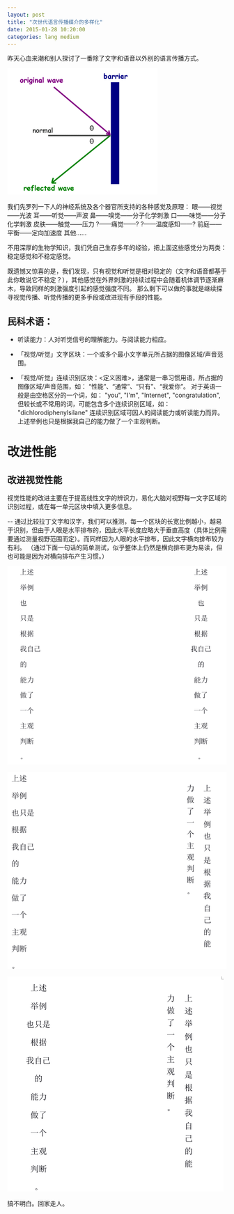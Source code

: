 ```yaml
---
layout: post
title: "次世代语言传播媒介的多样化"
date: 2015-01-28 10:20:00
categories: lang medium
---
```


昨天心血来潮和别人探讨了一番除了文字和语音以外别的语言传播方式。

![](/assets/wave_reflection.gif)

我们先罗列一下人的神经系统及各个器官所支持的各种感觉及原理：
眼——视觉——光波
耳——听觉——声波
鼻——嗅觉——分子化学刺激
口——味觉——分子化学刺激
皮肤——触觉——压力
?——痛觉——?
?——温度感知——?
前庭——平衡——定向加速度
其他……

不用深厚的生物学知识，我们凭自己生存多年的经验，把上面这些感觉分为两类：稳定感觉和不稳定感觉。

既遗憾又惊喜的是，我们发现，只有视觉和听觉是相对稳定的（文字和语音都基于此你敢说它不稳定？），其他感觉在外界刺激的持续过程中会随着机体调节逐渐麻木，导致同样的刺激强度引起的感觉强度不同。
那么剩下可以做的事就是继续探寻视觉传播、听觉传播的更多手段或改进现有手段的性能。

## 民科术语：
* 听读能力：人对听觉信号的理解能力。与阅读能力相应。

* 「视觉/听觉」文字区块：一个或多个最小文字单元所占据的图像区域/声音范围。

* 「视觉/听觉」连续识别区块：<定义困难>，通常是一串习惯用语，所占据的图像区域/声音范围，如：
“性能”、“通常”、“只有”、“我爱你”。
对于英语一般是由空格区分的一个词，如：
"you", "I'm", "Internet", "congratulation",
但较长或不常用的词，可能包含多个连续识别区域，如：
"dichlorodiphenylsilane"
连续识别区域可因人的阅读能力或听读能力而异。上述举例也只是根据我自己的能力做了一个主观判断。

# 改进性能

## 改进视觉性能

视觉性能的改进主要在于提高线性文字的辨识力，易化大脑对视野每一文字区域的识别过程，或在每一单元区块中填入更多信息。

-- 通过比较拉丁文字和汉字，我们可以推测，每一个区块的长宽比例越小，越易于识别，但由于人眼是水平排布的，因此水平长度应略大于垂直高度（具体比例需要通过测量视野范围而定）。而同样因为人眼的水平排布，因此文字横向排布较为有利。
（通过下面一句话的简单测试，似乎整体上仍然是横向排布更为易读，但也可能是因为对横向排布产生习惯。）

![](/assets/Z2.png)

![](/assets/Z3.png)

![](/assets/Z1.png)

搞不明白。回家走人。
